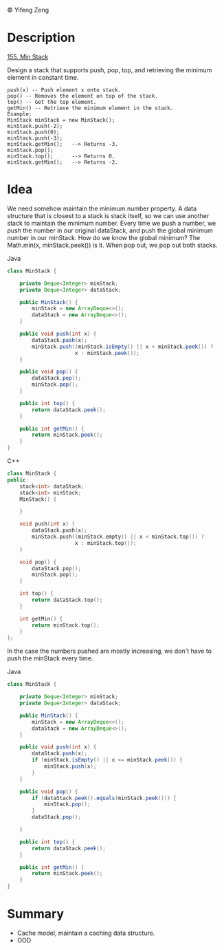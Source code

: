 &copy; Yifeng Zeng

# Description

[155. Min Stack](https://leetcode.com/problems/min-stack/description/)

Design a stack that supports push, pop, top, and retrieving the minimum element in constant time.
```
push(x) -- Push element x onto stack.
pop() -- Removes the element on top of the stack.
top() -- Get the top element.
getMin() -- Retrieve the minimum element in the stack.
Example:
MinStack minStack = new MinStack();
minStack.push(-2);
minStack.push(0);
minStack.push(-3);
minStack.getMin();   --> Returns -3.
minStack.pop();
minStack.top();      --> Returns 0.
minStack.getMin();   --> Returns -2.
```

# Idea

We need somehow maintain the minimum number property. A data structure that is closest to a stack is stack itself, so we can use another stack to maintain the minimum number. Every time we push a number, we push the number in our original dataStack, and push the global minimum number in our minStack. How do we know the global minimum? The Math.min(x, minStack.peek()) is it. When pop out, we pop out both stacks.

Java
```java
class MinStack {

    private Deque<Integer> minStack;
    private Deque<Integer> dataStack;

    public MinStack() {
        minStack = new ArrayDeque<>();
        dataStack = new ArrayDeque<>();
    }

    public void push(int x) {
        dataStack.push(x);
        minStack.push((minStack.isEmpty() || x < minStack.peek()) ?
                      x : minStack.peek());
    }

    public void pop() {
        dataStack.pop();
        minStack.pop();
    }

    public int top() {
        return dataStack.peek();
    }

    public int getMin() {
        return minStack.peek();
    }
}
```

C++
```cpp
class MinStack {
public:
    stack<int> dataStack;
    stack<int> minStack;
    MinStack() {

    }

    void push(int x) {
        dataStack.push(x);
        minStack.push((minStack.empty() || x < minStack.top()) ?
                      x : minStack.top());
    }

    void pop() {
        dataStack.pop();
        minStack.pop();
    }

    int top() {
        return dataStack.top();
    }

    int getMin() {
        return minStack.top();
    }
};
```

In the case the numbers pushed are mostly increasing, we don't have to push the minStack every time.

Java
```java
class MinStack {

    private Deque<Integer> minStack;
    private Deque<Integer> dataStack;

    public MinStack() {
        minStack = new ArrayDeque<>();
        dataStack = new ArrayDeque<>();
    }

    public void push(int x) {
        dataStack.push(x);
        if (minStack.isEmpty() || x <= minStack.peek()) {
            minStack.push(x);
        }
    }

    public void pop() {
        if (dataStack.peek().equals(minStack.peek())) {
            minStack.pop();
        }
        dataStack.pop();

    }

    public int top() {
        return dataStack.peek();
    }

    public int getMin() {
        return minStack.peek();
    }
}
```

# Summary
- Cache model, maintain a caching data structure.
- OOD
